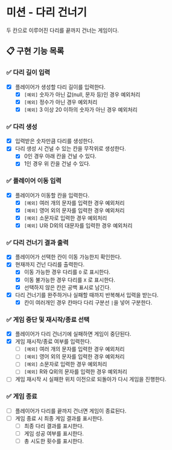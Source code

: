 # 미션 - 다리 건너기

두 칸으로 이루어진 다리를 끝까지 건너는 게임이다.

## 📋 구현 기능 목록

### ✅ 다리 길이 입력

+ [x] 플레이어가 생성할 다리 길이를 입력한다.
    + [x] `[예외]` 숫자가 아닌 값(null, 문자 등)인 경우 예외처리
    + [x] `[예외]` 정수가 아닌 경우 예외처리
    + [x] `[예외]` 3 이상 20 이하의 숫자가 아닌 경우 예외처리

### ✅ 다리 생성
+ [x] 입력받은 숫자만큼 다리를 생성한다.
+ [x] 다리 생성 시 건널 수 있는 칸을 무작위로 생성한다.
    + [x] 0인 경우 아래 칸을 건널 수 있다.
    + [x] 1인 경우 위 칸을 건널 수 있다.

### ✅ 플레이어 이동 입력
+ [x] 플레이어가 이동할 칸을 입력한다.
    + [x] `[예외]` 여러 개의 문자를 입력한 경우 예외처리
    + [x] `[예외]` 영어 외의 문자를 입력한 경우 예외처리
    + [x] `[예외]` 소문자로 입력한 경우 예외처리
    + [x] `[예외]` U와 D외의 대문자를 입력한 경우 예외처리

### ✅ 다리 건너기 결과 출력
+ [x] 플레이어가 선택한 칸이 이동 가능한지 확인한다.
+ [x] 현재까지 건넌 다리를 출력한다.
    + [x] 이동 가능한 경우 다리를 `O` 로 표시한다.
    + [x] 이동 불가능한 경우 다리를 `X` 로 표시한다.
    + [x] 선택하지 않은 칸은 공백 표시로 남긴다. 
+ [x] 다리 건너기를 완주하거나 실패할 때까지 반복해서 입력을 받는다.
    + [x] 칸이 여러개인 경우 칸마다 다리 구분선 `|`을 넣어 구분한다.

### ✅ 게임 중단 및 재시작/종료 선택
+ [x] 플레이어가 다리 건너기에 실패하면 게임이 중단된다.
+ [x] 게임 재시작/종료 여부를 입력한다.
    + [ ] `[예외]` 여러 개의 문자를 입력한 경우 예외처리
    + [ ] `[예외]` 영어 외의 문자를 입력한 경우 예외처리
    + [ ] `[예외]` 소문자로 입력한 경우 예외처리
    + [ ] `[예외]` R와 Q외의 문자를 입력한 경우 예외처리
+ [ ] 게임 재시작 시 실패한 위치 이전으로 되돌아가 다시 게임을 진행한다.

### ✅ 게임 종료
+ [ ] 플레이어가 다리를 끝까지 건너면 게임이 종료된다.
+ [ ] 게임 종료 시 최종 게임 결과를 표시한다.
    + [ ] 최종 다리 결과를 표시한다.
    + [ ] 게임 성공 여부를 표시한다.
    + [ ] 총 시도한 횟수를 표시한다. 
